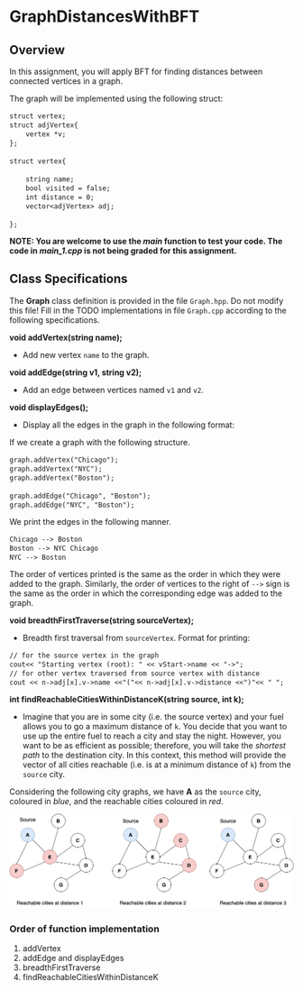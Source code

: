 # GraphDistancesWithBFT

## Overview

In this assignment, you will apply BFT for finding distances between connected vertices in a graph.

The graph will be implemented using the following struct: 

```
struct vertex;
struct adjVertex{
    vertex *v;
};

struct vertex{

    string name;
    bool visited = false;
    int distance = 0;
    vector<adjVertex> adj;

};
```

**NOTE: You are welcome to use the *main* function to test your code. The code in *main_1.cpp* is not being graded for this assignment.**

## Class Specifications

The **Graph** class definition is provided in the file `Graph.hpp`. Do not modify this file! Fill in the TODO implementations in file `Graph.cpp` according to the following specifications. 

**void addVertex(string name);** 
+ Add new vertex `name` to the graph.

**void addEdge(string v1, string v2);** 
+ Add an edge between vertices named `v1` and `v2`.

**void displayEdges();** 
+ Display all the edges in the graph in the following format:

If we create a graph with the following structure.

```
graph.addVertex("Chicago");
graph.addVertex("NYC");
graph.addVertex("Boston");

graph.addEdge("Chicago", "Boston");
graph.addEdge("NYC", "Boston");
```

We print the edges in the following manner.

```
Chicago --> Boston
Boston --> NYC Chicago
NYC --> Boston
```

The order of vertices printed is the same as the order in which they were added to the graph. Similarly, the order of vertices to the right of `-->` sign is the same as the order in which the
corresponding edge was added to the graph.

**void breadthFirstTraverse(string sourceVertex);**
+ Breadth first traversal from `sourceVertex`. Format for printing:

```
// for the source vertex in the graph
cout<< "Starting vertex (root): " << vStart->name << "->";
// for other vertex traversed from source vertex with distance
cout << n->adj[x].v->name <<"("<< n->adj[x].v->distance <<")"<< " ";
```

**int findReachableCitiesWithinDistanceK(string source, int k);**
+ Imagine that you are in some city (i.e. the source vertex) and your fuel allows you to go a maximum distance of  `k`.  You decide that you want to use up the entire fuel to reach a city and stay the night. However, you want to be as efficient as possible; therefore, you will take the *shortest path* to the destination city. In this context, this method will provide the vector of all cities reachable (i.e. is at a minimum distance of `k`) from the `source` city.
  
Considering the following city graphs, we have **A** as the `source` city, coloured in *blue*, and the reachable cities coloured in *red*. 

![image info](assn-8.jpeg)


### Order of function implementation

1. addVertex
2. addEdge and displayEdges
3. breadthFirstTraverse
4. findReachableCitiesWithinDistanceK
